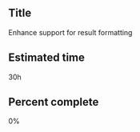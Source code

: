 Title
-----
Enhance support for result formatting

Estimated time
--------------
30h

Percent complete
----------------
0% 